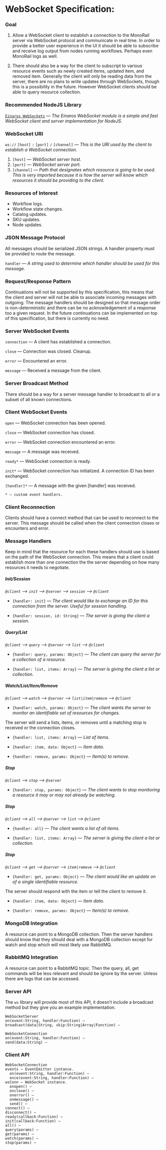 # WebSocket Specification:

### Goal
 1. Allow a WebSocket client to establish a connection to the MonoRail server via WebSocket protocol and communicate in real time. In order to provide a better user experience in the UI it should be able to subscribe and receive log output from nodes running workflows. Perhaps even MonoRail logs as well.

 2. There should also be a way for the client to subscript to various resource events such as newly created items, updated item, and removed item. Generally the client will only be reading data from the server, there are no plans to write updates through WebSockets, though this is a possibility in the future. However WebSocket clients should be able to query resource collection.

### Recommended NodeJS Library

[`Einaros WebSockets`](https://github.com/websockets/ws) — *The Einaros WebSocket module is a simple and fast WebSocket client and server implementation for NodeJS.*

### WebSocket URI
  `ws://` `[host]` `:` `[port]` `/` `[channel]` — *This is the URI used by the client to establish a WebSocket connection.*

  1. `[host]` — *WebSocket server host.*
  2. `[port]` — *WebSocket server port.*
  3. `[channel]` — *Path that designates which resource is going to be used. This is very imported because it is how the server will know which resources it should be providing to the client.*

### Resources of Interest
 * Workflow logs.
 * Workflow state changes.
 * Catalog updates.
 * SKU updates.
 * Node updates.

### JSON Message Protocol

All messages should be serialized JSON strings. A handler property must be provided to route the message.

`handler` — *A string used to determine which handler should be used for this message.*

### Request/Response Pattern

Continuations will not be supported by this specification, this means that the client and server will not be able to associate incoming messages with outgoing. The message handlers should be designed so that message order is non-deterministic and there can be no acknowledgement of a response too a given request. In the future continuations can be implemented on top of this specification, but there is currently no need.

### Server WebSocket Events

`connection` — A client has established a connection.

`close` — Connection was closed. Cleanup.

`error` — Encountered an error.

`message` — Received a message from the client.

### Server Broadcast Method

There should be a way for a server message handler to broadcast to all or a subset of all known connections.

### Client WebSocket Events

`open` — WebSocket connection has been opened.

`close` — WebSocket connection has closed.

`error` — WebSocket connection encountered an error.

`message` — A message was received.

`ready*` — WebSocket connection is ready.

`init*` — WebSocket connection has initialized. A connection ID has been exchanged.

`[handler]*` — A message with the given [handler] was received.

	* — custom event handlers.

### Client Reconnection

Clients should have a connect method that can be used to reconnect to the server. This message should be called when the client connection closes or encounters and error.

### Message Handlers

Keep in mind that the resource for each these handlers should use is based on the path of the WebSocket connection. This means that a client could establish more than one connection the the server depending on how many resources it needs to negotiate.

##### Init/Session

*`@client` —> `init` —> `@server` —> `session` —> `@client`*

 * `{handler: init}` — *The client would like to exchange an ID for this connection from the server. Useful for session handling.*

 * `{handler: session, id: String}` — *The server is giving the client a session.*

##### Query/List

*`@client` —> `query` —> `@server` —> `list` —> `@client`*

 * `{handler: query, params: Object}` — *The client can query the server for a collection of a resource.*

 * `{handler: list, items: Array}` — *The server is giving the client a list or collection.*

##### Watch/List/Item/Remove

*`@client` —> `watch` —> `@server` —> `list|item|remove` —> `@client`*

 * `{handler: watch, params: Object}` — *The client wants the server to monitor an identifiable set of resources for changes.*

The server will send a lists, items, or removes until a matching stop is received or the connection closes.

 * `{handler: list, items: Array}` — *List of items.*

 * `{handler: item, data: Object}` — *Item data.*

 * `{handler: remove, params: Object}` — *Item(s) to remove.*

##### Stop

*`@client` —> `stop` —> `@server`*

 * `{handler: stop, params: Object}` — *The client wants to stop monitoring a resource it may or may not already be watching.*

##### Stop

*`@client` —> `all` —> `@server` —> `list` —> `@client`*

 * `{handler: all}` — *The client wants a list of all items.*

 * `{handler: list, items: Array}` — *The server is giving the client a list or collection.*

##### Stop

*`@client` —> `get` —> `@server` —> `item|remove` —> `@client`*

 * `{handler: get, params: Object}` — *The client would like an update on of a single identifiable resource.*

The server should respond with the item or tell the client to remove it.

 * `{handler: item, data: Object}` — *Item data.*

 * `{handler: remove, params: Object}` — *Item(s) to remove.*

### MongoDB Integration

A resource can point to a MongoDB collection. Then the server handlers should know that they should deal with a MongoDB collection except for watch and stop which will most likely use RabbitMQ.

### RabbitMQ Integration

A resource can point to a RabbitMQ topic. Then the query, all, get commands will be less relevant and should be ignore by the server. Unless there are logs that can be accessed.

### Server API
The `ws` library will provide most of this API, it doesn’t include a broadcast method but they give you an example implementation.

	WebSocketServer
    on(event:String, handler:Function) — 
    broadcast(data|String, skip:String|Array|Function) — 

	WebSocketConnection
    on(event:String, handler:Function) —
    send(data:String) —

### Client API

	WebSocketConnection
    events — EventEmitter isntance.
      on(event:String, handler:Function) — 
      once(event:String, handler:Function) — 
    wsConn — WebSocket instance.
      onopen() — 
      onclose() — 
      onerror() — 
      onmessage() — 
      send() — 
    connect() —
    disconnect() —
    ready(callback:Function) —
    init(callback:Function) —
    all() —
    query(params) —
    get(params) — 
    watch(params) —
    stop(params) — 
